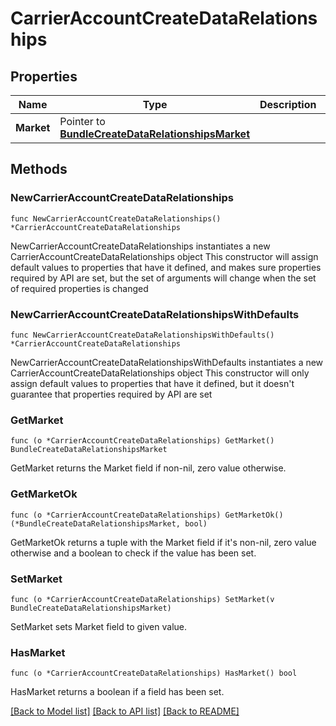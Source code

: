 # CarrierAccountCreateDataRelationships

## Properties

Name | Type | Description | Notes
------------ | ------------- | ------------- | -------------
**Market** | Pointer to [**BundleCreateDataRelationshipsMarket**](BundleCreateDataRelationshipsMarket.md) |  | [optional] 

## Methods

### NewCarrierAccountCreateDataRelationships

`func NewCarrierAccountCreateDataRelationships() *CarrierAccountCreateDataRelationships`

NewCarrierAccountCreateDataRelationships instantiates a new CarrierAccountCreateDataRelationships object
This constructor will assign default values to properties that have it defined,
and makes sure properties required by API are set, but the set of arguments
will change when the set of required properties is changed

### NewCarrierAccountCreateDataRelationshipsWithDefaults

`func NewCarrierAccountCreateDataRelationshipsWithDefaults() *CarrierAccountCreateDataRelationships`

NewCarrierAccountCreateDataRelationshipsWithDefaults instantiates a new CarrierAccountCreateDataRelationships object
This constructor will only assign default values to properties that have it defined,
but it doesn't guarantee that properties required by API are set

### GetMarket

`func (o *CarrierAccountCreateDataRelationships) GetMarket() BundleCreateDataRelationshipsMarket`

GetMarket returns the Market field if non-nil, zero value otherwise.

### GetMarketOk

`func (o *CarrierAccountCreateDataRelationships) GetMarketOk() (*BundleCreateDataRelationshipsMarket, bool)`

GetMarketOk returns a tuple with the Market field if it's non-nil, zero value otherwise
and a boolean to check if the value has been set.

### SetMarket

`func (o *CarrierAccountCreateDataRelationships) SetMarket(v BundleCreateDataRelationshipsMarket)`

SetMarket sets Market field to given value.

### HasMarket

`func (o *CarrierAccountCreateDataRelationships) HasMarket() bool`

HasMarket returns a boolean if a field has been set.


[[Back to Model list]](../README.md#documentation-for-models) [[Back to API list]](../README.md#documentation-for-api-endpoints) [[Back to README]](../README.md)


